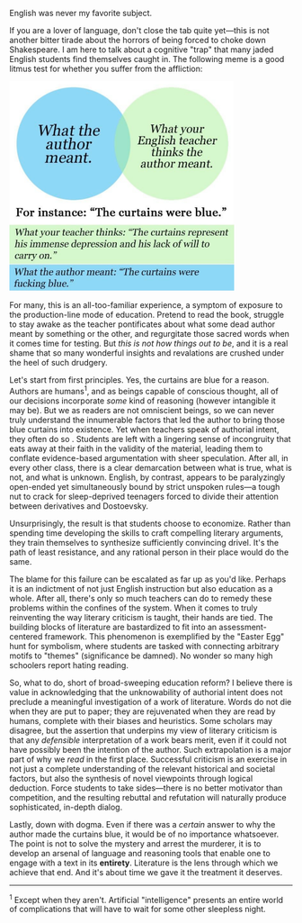 English was never my favorite subject.

If you are a lover of language, don't close the tab quite yet&mdash;this is not another bitter tirade about the horrors of being forced to choke down Shakespeare. I am here to talk about a cognitive "trap" that many jaded English students find themselves caught in. The following meme is a good litmus test for whether you suffer from the affliction:

<img src="blue-curtains.png" style="max-width: 400px">

For many, this is an all-too-familiar experience, a symptom of exposure to the production-line mode of education. Pretend to read the book, struggle to stay awake as the teacher pontificates about what some dead author meant by something or the other, and regurgitate those sacred words when it comes time for testing. But *this is not how things out to be*, and it is a real shame that so many wonderful insights and revalations are crushed under the heel of such drudgery.

Let's start from first principles. Yes, the curtains are blue for a reason. Authors are humans<sup>1</sup>, and as beings capable of conscious thought, all of our decisions incorporate *some* kind of reasoning (however intangible it may be). But we as readers are not omniscient beings, so we can never truly understand the innumerable factors that led the author to bring those blue curtains into existence. Yet when teachers speak of authorial intent, they often do so . Students are left with a lingering sense of incongruity that eats away at their faith in the validity of the material, leading them to conflate evidence-based argumentation with sheer speculation. After all, in every other class, there is a clear demarcation between what is true, what is not, and what is unknown. English, by contrast, appears to be paralyzingly open-ended yet simultaneously bound by strict unspoken rules&mdash;a tough nut to crack for sleep-deprived teenagers forced to divide their attention between derivatives and Dostoevsky. 

Unsurprisingly, the result is that students choose to economize. Rather than spending time developing the skills to craft compelling literary arguments, they train themselves to synthesize sufficiently convincing drivel. It's the path of least resistance, and any rational person in their place would do the same.

The blame for this failure can be escalated as far up as you'd like. Perhaps it is an indictment of not just English instruction but also education as a whole. After all, there's only so much teachers can do to remedy these problems within the confines of the system. When it comes to truly reinventing the way literary criticism is taught, their hands are tied. The building blocks of literature are bastardized to fit into an assessment-centered framework. This phenomenon is exemplified by the "Easter Egg" hunt for symbolism, where students are tasked with connecting arbitrary motifs to "themes" (significance be damned). No wonder so many high schoolers report hating reading.

So, what to do, short of broad-sweeping education reform? I believe there is value in acknowledging that the unknowability of authorial intent does not preclude a meaningful investigation of a work of literature. Words do not die when they are put to paper; they are rejuvenated when they are read by humans, complete with their biases and heuristics. Some scholars may disagree, but the assertion that underpins my view of literary criticism is that any *defensible* interpretation of a work bears merit, even if it could not have possibly been the intention of the author. Such extrapolation is a major part of why we *read* in the first place. Successful criticism is an exercise in not just a complete understanding of the relevant historical and societal factors, but also the synthesis of novel viewpoints through logical deduction. Force students to take sides&mdash;there is no better motivator than competition, and the resulting rebuttal and refutation will naturally produce sophisticated, in-depth dialog.

Lastly, down with dogma. Even if there was a *certain* answer to why the author made the curtains blue, it would be of no importance whatsoever. The point is not to solve the mystery and arrest the murderer, it is to develop an arsenal of language and reasoning tools that enable one to engage with a text in its **entirety**. Literature is the lens through which we achieve that end. And it's about time we gave it the treatment it deserves.

---

<sup>1</sup> Except when they aren't. Artificial "intelligence" presents an entire world of complications that will have to wait for some other sleepless night.